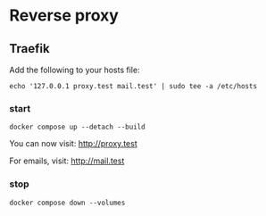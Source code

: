 # Reverse proxy

## Traefik
Add the following to your hosts file:
```shell
echo '127.0.0.1 proxy.test mail.test' | sudo tee -a /etc/hosts
```

### start 
```shell
docker compose up --detach --build
```

You can now visit: http://proxy.test

For emails, visit: http://mail.test

### stop
```shell
docker compose down --volumes
```

